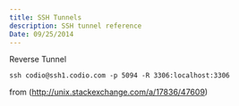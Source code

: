 ```yaml
---
title: SSH Tunnels
description: SSH tunnel reference
Date: 09/25/2014
---
```


Reverse Tunnel

    ssh codio@ssh1.codio.com -p 5094 -R 3306:localhost:3306

from (http://unix.stackexchange.com/a/17836/47609)
